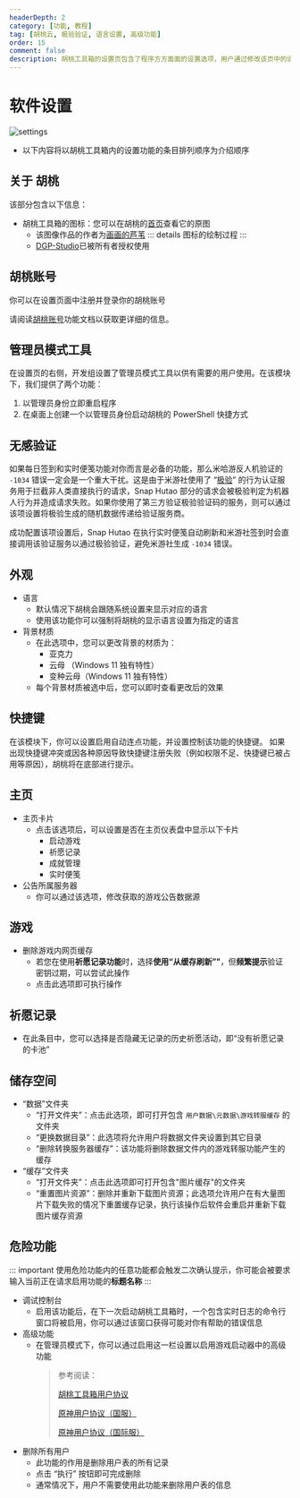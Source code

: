```yaml
---
headerDepth: 2
category: [功能, 教程]
tag: [胡桃云, 极验验证, 语言设置, 高级功能]
order: 15
comment: false
description: 胡桃工具箱的设置页包含了程序方方面面的设置选项，用户通过修改该页中的设置可以将胡桃工具箱自定义至想要的使用效果。
---
```


# 软件设置

![settings](https://img.alicdn.com/imgextra/i3/1797064093/O1CN01wDQfRa1g6e0ylR4ov_!!1797064093.png_.webp)

- 以下内容将以胡桃工具箱内的设置功能的条目排列顺序为介绍顺序

## 关于 胡桃

该部分包含以下信息：

- 胡桃工具箱的图标：您可以在胡桃的[首页](/)查看它的原图
  - 该图像作品的作者为[画画的芦苇](https://space.bilibili.com/274422134)
    ::: details 图标的绘制过程
    <BiliBili bvid="BV1UL411d7Py" />
    :::
  - [DGP-Studio](https://github.com/DGP-Studio)已被所有者授权使用

## 胡桃账号

你可以在设置页面中注册并登录你的胡桃账号

请阅读[胡桃账号](hutao-passport.md)功能文档以获取更详细的信息。

## 管理员模式工具

在设置页的右侧，开发组设置了管理员模式工具以供有需要的用户使用。在该模块下，我们提供了两个功能：

1. 以管理员身份立即重启程序
2. 在桌面上创建一个以管理员身份启动胡桃的 PowerShell 快捷方式

## 无感验证

如果每日签到和实时便笺功能对你而言是必备的功能，那么米哈游反人机验证的 `-1034` 错误一定会是一个重大干扰。这是由于米游社使用了 “[极验](https://www.geetest.com)” 的行为认证服务用于拦截非人类直接执行的请求，Snap Hutao 部分的请求会被极验判定为机器人行为并造成请求失败。如果你使用了第三方验证极验验证码的服务，则可以通过该项设置将极验生成的随机数据传递给验证服务商。

成功配置该项设置后，Snap Hutao 在执行实时便笺自动刷新和米游社签到时会直接调用该验证服务以通过极验验证，避免米游社生成 `-1034` 错误。

## 外观

- 语言
  - 默认情况下胡桃会跟随系统设置来显示对应的语言
  - 使用该功能你可以强制将胡桃的显示语言设置为指定的语言
- 背景材质
  - 在此选项中，您可以更改背景的材质为：
    - 亚克力
    - 云母 （Windows 11 独有特性）
    - 变种云母（Windows 11 独有特性）
  - 每个背景材质被选中后，您可以即时查看更改后的效果

## 快捷键

在该模块下，你可以设置启用自动连点功能，并设置控制该功能的快捷键。
如果出现快捷键冲突或因各种原因导致快捷键注册失败（例如权限不足、快捷键已被占用等原因），胡桃将在底部进行提示。

## 主页

- 主页卡片
  - 点击该选项后，可以设置是否在主页仪表盘中显示以下卡片
    - 启动游戏
    - 祈愿记录
    - 成就管理
    - 实时便笺
- 公告所属服务器
  - 你可以通过该选项，修改获取的游戏公告数据源

## 游戏

- 删除游戏内网页缓存
  - 若您在使用**祈愿记录功能**时，选择**使用“从缓存刷新”"**，但**频繁提示**验证密钥过期，可以尝试此操作
  - 点击此选项即可执行操作

## 祈愿记录

- 在此条目中，您可以选择是否隐藏无记录的历史祈愿活动，即“没有祈愿记录的卡池”

## 储存空间

- “数据”文件夹
  - “打开文件夹”：点击此选项，即可打开包含 `用户数据\元数据\游戏转服缓存` 的文件夹
  - “更换数据目录”：此选项将允许用户将数据文件夹设置到其它目录
  - “删除转换服务器缓存”：该功能将删除数据文件内的游戏转服功能产生的缓存
- “缓存”文件夹
  - “打开文件夹”：点击此选项即可打开包含"图片缓存"的文件夹
  - “重置图片资源”：删除并重新下载图片资源；此选项允许用户在有大量图片下载失败的情况下重置缓存记录，执行该操作后软件会重启并重新下载图片缓存资源

## 危险功能

::: important
使用危险功能内的任意功能都会触发二次确认提示，你可能会被要求输入当前正在请求启用功能的**标题名称**
:::

- 调试控制台
  - 启用该功能后，在下一次启动胡桃工具箱时，一个包含实时日志的命令行窗口将被启用，你可以通过该窗口获得可能对你有帮助的错误信息
- 高级功能
  - 在管理员模式下，你可以通过启用这一栏设置以启用游戏启动器中的高级功能
    > 参考阅读：
    >
    > [胡桃工具箱用户协议](../statements/tos.html)
    >
    > [原神用户协议（国服）](https://ys.mihoyo.com/main/company/agreement)
    >
    > [原神用户协议（国际服）](https://genshin.hoyoverse.com/en/company/terms)
- 删除所有用户
  - 此功能的作用是删除用户表的所有记录
  - 点击 “执行” 按钮即可完成删除
  - 通常情况下，用户不需要使用此功能来删除用户表的信息
